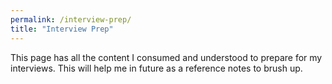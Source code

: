 ```yaml
---
permalink: /interview-prep/
title: "Interview Prep"
---
```


This page has all the content I consumed and understood to prepare for my interviews.
This will help me in future as a reference notes to brush up. 